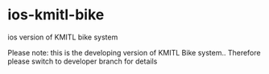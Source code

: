 # ios-kmitl-bike
ios version of KMITL bike system

Please note: this is the developing version of KMITL Bike system..
Therefore please switch to developer branch for details
